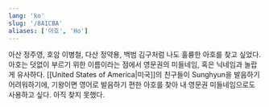 ```yaml
---
lang: 'ko'
slug: '/8A1CBA'
aliases: ['아호', 'Ho']
---
```


아산 정주영, 호암 이병철, 다산 정약용, 백범 김구처럼 나도 훌륭한 아호를 찾고 싶었다.
아호는 덧없이 부르기 위한 이름이라는 점에서 영문권의 미들네임, 혹은 닉네임과 놀랍게 유사하다.
[[United States of America|미국]]의 친구들이 Sunghyun을 발음하기 어려워하기에, 기왕이면 영어로 발음하기 편한 아호를 찾아
내 영문권 미들네임으로도 사용하고 싶다.
아직 찾지 못했다.
